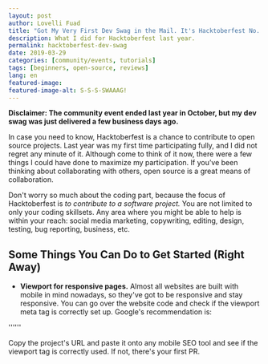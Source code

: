 ```yaml
---
layout: post
author: Lovelli Fuad
title: "Got My Very First Dev Swag in the Mail. It's Hacktoberfest No. 5!"
description: What I did for Hacktoberfest last year. 
permalink: hacktoberfest-dev-swag
date: 2019-03-29
categories: [community/events, tutorials]
tags: [beginners, open-source, reviews]
lang: en
featured-image:
featured-image-alt: S-S-S-SWAAAG!
---
```

**Disclaimer: The community event ended last year in October, but my dev swag was just delivered a few business days ago.**

In case you need to know, Hacktoberfest is a chance to contribute to open source projects. 
Last year was my first time participating fully, and I did not regret any minute of it. 
Although come to think of it now, there were a few things I could have done to maximize my participation. 
If you’ve been thinking about collaborating with others, open source is a great means of collaboration. 

Don't worry so much about the coding part, because the focus of Hacktoberfest is *to contribute to a software project.* 
You are not limited to only your coding skillsets. Any area where you might be able to help is within your reach: social media marketing, copywriting, editing, design, testing, bug reporting, business, etc. 

## Some Things You Can Do to Get Started (Right Away)

* **Viewport for responsive pages.** Almost all websites are built with mobile in mind nowadays, so they've got to be responsive and stay responsive. You can go over the website code and check if the viewport meta tag is correctly set up. Google's recommendation is: 

'''<meta name=viewport content="width=device-width, initial-scale=1">'''

Copy the project's URL and paste it onto any mobile SEO tool and see if the viewport tag is correctly used. If not, there's your first PR. 

